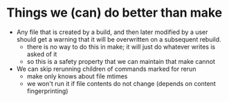 # Things we (can) do better than make

* Any file that is created by a build, and then later modified by a user should get a warning that it will be overwritten on a subsequent rebuild.
    - there is no way to do this in make; it will just do whatever writes is asked of it
    - so this is a safety property that we can maintain that make cannot
* We can skip rerunning children of commands marked for rerun
    - make only knows about file mtimes
    - we won't run it if file contents do not change (depends on content fingerprinting)